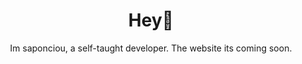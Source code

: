 <h1 align=center>Hey👋</h1>

<p align=center>Im saponciou, a self-taught developer. The website its coming soon.</p>
